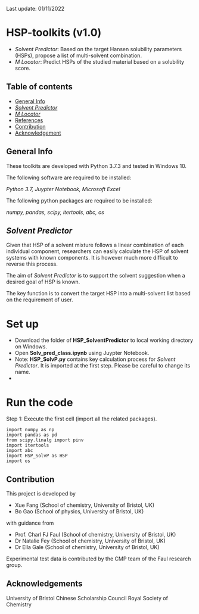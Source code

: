 Last update: 01/11/2022

# HSP-toolkits (v1.0)

* *Solvent Predictor*: Based on the target Hansen solubility parameters (HSPs), propose a list of multi-solvent combination.
* *M Locator*: Predict HSPs of the studied material based on a solubility score.

## Table of contents
* [General Info](#general-info)
* [*Solvent Predictor*](#solv_pred)
* [*M Locator*](#m_loc)
* [References](#ref)
* [Contribution](#contri)
* [Acknowledgement](#ack)

## General Info

These toolkits are developed with Python 3.7.3 and tested in Windows 10.

The following software are required to be installed:

*Python 3.7, Juypter Notebook, Microsoft Excel*

The following python packages are required to be installed:

*numpy, pandas, scipy, itertools, abc, os*

## *Solvent Predictor*

Given that HSP of a solvent mixture follows a linear combination of each individual component, researchers can easily calculate the HSP of solvent systems with known components. It is however much more difficult to reverse this process.

The aim of *Solvent Predictor* is to support the solvent suggestion when a desired goal of HSP is known.

The key function is to convert the target HSP into a multi-solvent list based on the requirement of user.

# Set up

* Download the folder of **HSP_SolventPredictor** to local working directory on Windows.
* Open **Solv_pred_class.ipynb** using Juypter Notebook.
* Note: **HSP_SolvP.py** contains key calculation process for *Solvent Predictor*. It is imported at the first step. Please be careful to change its name.
* 
# Run the code

Step 1: Execute the first cell (import all the related packages). 

```
import numpy as np
import pandas as pd
from scipy.linalg import pinv
import itertools
import abc
import HSP_SolvP as HSP
import os
```



## Contribution
This project is developed by
- Xue Fang (School of chemistry, University of Bristol, UK)
- Bo Gao (School of physics, University of Bristol, UK)

with guidance from
- Prof. Charl FJ Faul (School of chemistry, University of Bristol, UK)
- Dr Natalie Fey (School of chemistry, University of Bristol, UK)
- Dr Ella Gale (School of chemistry, University of Bristol, UK)

Experimental test data is contributed by the CMP team of the Faul research group.

## Acknowledgements
University of Bristol
Chinese Scholarship Council
Royal Society of Chemistry
